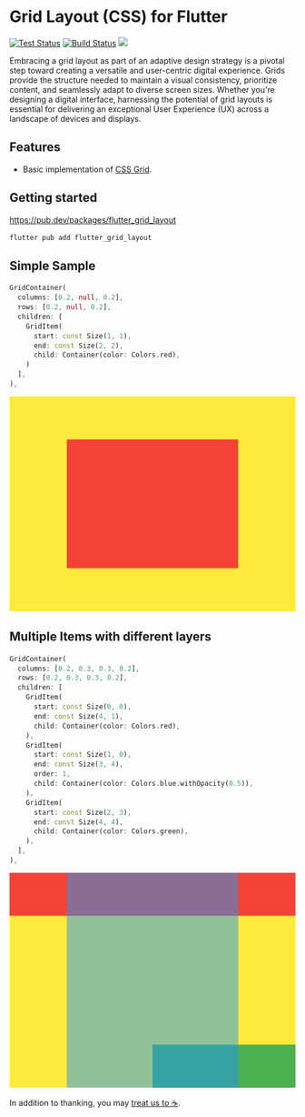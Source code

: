 # Grid Layout (CSS) for Flutter

[![Test Status](https://github.com/lyskouski/flutter_grid_layout/actions/workflows/test.yml/badge.svg)](https://github.com/lyskouski/flutter_grid_layout/actions/workflows/test.yml)
[![Build Status](https://github.com/lyskouski/flutter_grid_layout/actions/workflows/build.yml/badge.svg)](https://github.com/lyskouski/flutter_grid_layout/actions/workflows/build.yml)
<a href="https://www.buymeacoffee.com/lyskouski"><img height="20" src="https://img.buymeacoffee.com/button-api/?text=Buy me a coffee&emoji=&slug=lyskouski&button_colour=FFDD00&font_colour=000000&font_family=Cookie&outline_colour=000000&coffee_colour=ffffff" /></a>

Embracing a grid layout as part of an adaptive design strategy is a pivotal step toward creating a versatile and 
user-centric digital experience. Grids provide the structure needed to maintain a visual consistency, prioritize content, 
and seamlessly adapt to diverse screen sizes. Whether you're designing a digital interface, harnessing the potential of 
grid layouts is essential for delivering an exceptional User Experience (UX) across a landscape of devices 
and displays.

## Features

- Basic implementation of [CSS Grid](https://css-tricks.com/snippets/css/complete-guide-grid/).

## Getting started
https://pub.dev/packages/flutter_grid_layout

```bash
flutter pub add flutter_grid_layout
```

## Simple Sample

```dart
GridContainer(
  columns: [0.2, null, 0.2],
  rows: [0.2, null, 0.2],
  children: [
    GridItem(
      start: const Size(1, 1),
      end: const Size(2, 2),
      child: Container(color: Colors.red),
    )
  ],
),
```

![Centered Item](https://raw.githubusercontent.com/lyskouski/flutter_grid_layout/main/test/src/grid_container_test.dart.1.png)

## Multiple Items with different layers

```dart
GridContainer(
  columns: [0.2, 0.3, 0.3, 0.2],
  rows: [0.2, 0.3, 0.3, 0.2],
  children: [
    GridItem(
      start: const Size(0, 0),
      end: const Size(4, 1),
      child: Container(color: Colors.red),
    ),
    GridItem(
      start: const Size(1, 0),
      end: const Size(3, 4),
      order: 1,
      child: Container(color: Colors.blue.withOpacity(0.5)),
    ),
    GridItem(
      start: const Size(2, 3),
      end: const Size(4, 4),
      child: Container(color: Colors.green),
    ),
  ],
),
```

![Multiple Items](https://raw.githubusercontent.com/lyskouski/flutter_grid_layout/main/test/src/grid_container_test.dart.2.png)

In addition to thanking, you may [treat us to :coffee:](https://www.buymeacoffee.com/lyskouski).
